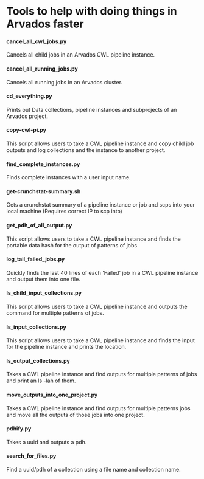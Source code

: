 Tools to help with doing things in Arvados faster
======

#### cancel_all_cwl_jobs.py

Cancels all child jobs in an Arvados CWL pipeline instance.

#### cancel_all_running_jobs.py

Cancels all running jobs in an Arvados cluster.

#### cd_everything.py

Prints out Data collections, pipeline instances and subprojects of an Arvados project.

#### copy-cwl-pi.py

This script allows users to take a CWL pipeline instance and copy child job outputs and log collections and the instance to another project.

#### find_complete_instances.py

Finds complete instances with a user input name.

#### get-crunchstat-summary.sh

Gets a crunchstat summary of a pipeline instance or job and scps into your local machine (Requires correct IP to scp into)

#### get_pdh_of_all_output.py

This script allows users to take a CWL pipeline instance and finds the portable data hash for the output of patterns of jobs

#### log_tail_failed_jobs.py

Quickly finds the last 40 lines of each 'Failed' job in a CWL pipeline instance and output them into one file.

#### ls_child_input_collections.py

This script allows users to take a CWL pipeline instance and outputs the command for multiple patterns of jobs.

#### ls_input_collections.py

This script allows users to take a CWL pipeline instance and finds the input for the pipeline instance and prints the location.

#### ls_output_collections.py

Takes a CWL pipeline instance and find outputs for multiple patterns of jobs and print an ls -lah of them.

#### move_outputs_into_one_project.py

Takes a CWL pipeline instance and find outputs for multiple patterns jobs and move all the outputs of those jobs into one project.

#### pdhify.py

Takes a uuid and outputs a pdh.

#### search_for_files.py

Find a uuid/pdh of a collection using a file name and collection name.

